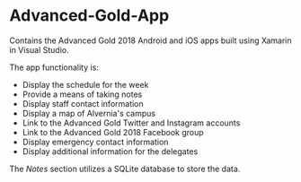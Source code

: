 # Advanced-Gold-App
Contains the Advanced Gold 2018 Android and iOS apps built using Xamarin in Visual Studio.

The app functionality is:
  * Display the schedule for the week
  * Provide a means of taking notes
  * Display staff contact information
  * Display a map of Alvernia's campus
  * Link to the Advanced Gold Twitter and Instagram accounts
  * Link to the Advanced Gold 2018 Facebook group
  * Display emergency contact information
  * Display additional information for the delegates

The _Notes_ section utilizes a SQLite database to store the data.
  

